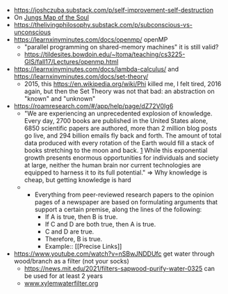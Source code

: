 - https://joshczuba.substack.com/p/self-improvement-self-destruction
- On [Jungs Map of the Soul](https://www.planete-coree.com/wp-content/uploads/2019/06/Jungs-Map-of-the-Soul-An-introduction-by-Murray-Stein.pdf)
- https://thelivingphilosophy.substack.com/p/subconscious-vs-unconscious
- https://learnxinyminutes.com/docs/openmp/ openMP
	- "parallel programming on shared-memory machines" it is still valid?
	- https://tildesites.bowdoin.edu/~ltoma/teaching/cs3225-GIS/fall17/Lectures/openmp.html 
- https://learnxinyminutes.com/docs/lambda-calculus/ and https://learnxinyminutes.com/docs/set-theory/
	- 2015, this https://en.wikipedia.org/wiki/Phi killed me, I felt tired, 2016 again, but then the Set Theory was not that bad: an abstraction on "known" and "unknown"
- https://roamresearch.com/#/app/help/page/dZ72V0Ig6
	- "We are experiencing an unprecedented explosion of knowledge. Every day, 2700 books are published in the United States alone, 6850 scientific papers are authored, more than 2 million blog posts go live, and 294 billion emails fly back and forth. The amount of total data produced with every rotation of the Earth would fill a stack of books stretching to the moon and back. [1](((u-XvVlybt))) While this exponential growth presents enormous opportunities for individuals and society at large, neither the human brain nor current technologies are equipped to harness it to its full potential." => Why knowledge is cheap, but getting knowledge is hard
	- - Everything from peer-reviewed research papers to the opinion pages of a newspaper are based on formulating arguments that support a certain premise, along the lines of the following: 
	    - If A is true, then B is true.
	    - If C and D are both true, then A is true.
	    - C and D are true.
	    - Therefore, B is true.
	    - Example:: [[Precise Links]]
- https://www.youtube.com/watch?v=nSBwJNDDUfc get water through wood/branch as a filter (not your socks)
	- https://news.mit.edu/2021/filters-sapwood-purify-water-0325 can be used for at least 2 years
	- www.xylemwaterfilter.org